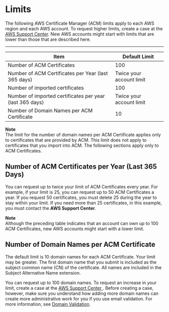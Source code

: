 # Limits<a name="acm-limits"></a>

The following AWS Certificate Manager \(ACM\) limits apply to each AWS region and each AWS account\. To request higher limits, create a case at the [AWS Support Center](https://console.aws.amazon.com/support/home#/case/create?issueType=service-limit-increase&limitType=service-code-acm)\. New AWS accounts might start with limits that are lower than those that are described here\. 


****  

| Item | Default Limit | 
| --- | --- | 
| Number of ACM Certificates | 100 | 
| Number of ACM Certificates per Year \(last 365 days\) | Twice your account limit | 
| Number of imported certificates | 100 | 
| Number of imported certificates per year \(last 365 days\) | Twice your account limit | 
| Number of Domain Names per ACM Certificate | 10 | 

**Note**  
 The limit for the number of domain names per ACM Certificate applies only to certificates that are provided by ACM\. This limit does not apply to certificates that you import into ACM\. The following sections apply only to ACM Certificates\.

## Number of ACM Certificates per Year \(Last 365 Days\)<a name="limit-certs-yearly"></a>

 You can request up to twice your limit of ACM Certificates every year\. For example, if your limit is 25, you can request up to 50 ACM Certificates a year\. If you request 50 certificates, you must delete 25 during the year to stay within your limit\. If you need more than 25 certificates, in this example, you must contact the **AWS Support Center**\. 

**Note**  
Although the preceding table indicates that an account can own up to 100 ACM Certificates, new AWS accounts might start with a lower limit\.

## Number of Domain Names per ACM Certificate<a name="limit-domain-names"></a>

The default limit is 10 domain names for each ACM Certificate\. Your limit may be greater\. The first domain name that you submit is included as the subject common name \(CN\) of the certificate\. All names are included in the Subject Alternative Name extension\. 

You can request up to 100 domain names\. To request an increase in your limit, create a case at the [ AWS Support Center ](https://console.aws.amazon.com/support/home#/case/create?issueType=service-limit-increase&limitType=service-code-acm)\. Before creating a case, however, make sure you understand how adding more domain names can create more administrative work for you if you use email validation\. For more information, see [Domain Validation](acm-bestpractices.md#best-practices-validating)\.